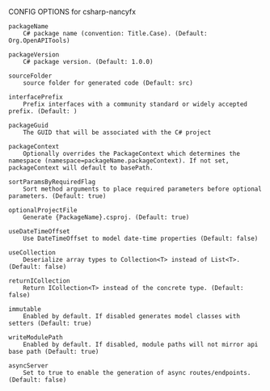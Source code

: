 
CONFIG OPTIONS for csharp-nancyfx

	packageName
	    C# package name (convention: Title.Case). (Default: Org.OpenAPITools)

	packageVersion
	    C# package version. (Default: 1.0.0)

	sourceFolder
	    source folder for generated code (Default: src)

	interfacePrefix
	    Prefix interfaces with a community standard or widely accepted prefix. (Default: )

	packageGuid
	    The GUID that will be associated with the C# project

	packageContext
	    Optionally overrides the PackageContext which determines the namespace (namespace=packageName.packageContext). If not set, packageContext will default to basePath.

	sortParamsByRequiredFlag
	    Sort method arguments to place required parameters before optional parameters. (Default: true)

	optionalProjectFile
	    Generate {PackageName}.csproj. (Default: true)

	useDateTimeOffset
	    Use DateTimeOffset to model date-time properties (Default: false)

	useCollection
	    Deserialize array types to Collection<T> instead of List<T>. (Default: false)

	returnICollection
	    Return ICollection<T> instead of the concrete type. (Default: false)

	immutable
	    Enabled by default. If disabled generates model classes with setters (Default: true)

	writeModulePath
	    Enabled by default. If disabled, module paths will not mirror api base path (Default: true)

	asyncServer
	    Set to true to enable the generation of async routes/endpoints. (Default: false)


